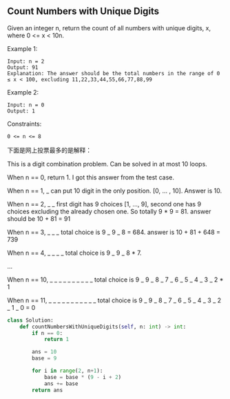 ## Count Numbers with Unique Digits

Given an integer n, return the count of all numbers with unique digits, x, where 0 <= x < 10n.

Example 1:

```
Input: n = 2
Output: 91
Explanation: The answer should be the total numbers in the range of 0 ≤ x < 100, excluding 11,22,33,44,55,66,77,88,99
```

Example 2:

```
Input: n = 0
Output: 1
```

Constraints:

```
0 <= n <= 8
```

下面是网上投票最多的是解释：

This is a digit combination problem. Can be solved in at most 10 loops.

When n == 0, return 1. I got this answer from the test case.

When n == 1, \_ can put 10 digit in the only position. [0, ... , 10]. Answer is 10.

When n == 2, \_ \_ first digit has 9 choices [1, ..., 9], second one has 9 choices excluding the already chosen one. So totally 9 \* 9 = 81. answer should be 10 + 81 = 91

When n == 3, \_ \_ \_ total choice is 9 _ 9 _ 8 = 684. answer is 10 + 81 + 648 = 739

When n == 4, \_ \_ \_ \_ total choice is 9 _ 9 _ 8 \* 7.

...

When n == 10, \_ \_ \_ \_ \_ \_ \_ \_ \_ \_ total choice is 9 _ 9 _ 8 _ 7 _ 6 _ 5 _ 4 _ 3 _ 2 \* 1

When n == 11, \_ \_ \_ \_ \_ \_ \_ \_ \_ \_ \_ total choice is 9 _ 9 _ 8 _ 7 _ 6 _ 5 _ 4 _ 3 _ 2 _ 1 _ 0 = 0

```python
class Solution:
    def countNumbersWithUniqueDigits(self, n: int) -> int:
        if n == 0:
            return 1

        ans = 10
        base = 9

        for i in range(2, n+1):
            base = base * (9 - i + 2)
            ans += base
        return ans
```
